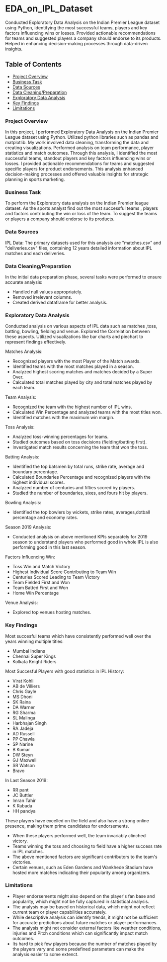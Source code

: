 # EDA_on_IPL_Dataset
Conducted Exploratory Data Analysis on the Indian Premier League dataset using Python, identifying the most successful teams, players and key factors influencing wins or losses. Provided actionable recommendations for teams and suggested players a company should endorse to its products. Helped in enhancing decision-making processes through data-driven insights.

## Table of Contents
- [Project Overview](#project-overview)
- [Business Task](#business-task)
- [Data Sources](#data-sources)
- [Data Cleaning/Preparation](#data-cleaningpreparation)
- [Exploratory Data Analysis](#exploratory-data-analysis)
- [Key Findings](#key-findings)
- [Limitations](#limitations)

### Project Overview
In this project, I performed Exploratory Data Analysis on the Indian Premier League dataset using Python. Utilized python libraries such as pandas and matplotlib. My work involved data cleaning, transforming the data and creating visualizations. Performed analysis on team performance, player statistics and match outcomes. Through this analysis, I identified the most successful teams, standout players and key factors influencing wins or losses. I provided actionable recommendations for teams and suggested specific players for product endorsements. This analysis enhanced decision-making processes and offered valuable insights for strategic planning in sports marketing.

### Business Task
To perform the Exploratory data analysis on the Indian Premier league dataset. As the sports analyst find out the most successful teams , players and factors contributing the win or loss of the team. To suggest the teams or players a company should endorse to its products.

### Data Sources
IPL Data: The primary datasets used for this analysis are "matches.csv" and "deliveries.csv" files, containing 12 years detailed information about IPL matches and each deliveries.

### Data Cleaning/Preparation
In the initial data preparation phase, several tasks were performed to ensure accurate analysis:
- Handled null values appropriately.
- Removed irrelevant columns.
- Created derived dataframe for better analysis.

### Exploratory Data Analysis
Conducted analysis on various aspects of IPL data such as matches ,toss, batting, bowling, fielding and venue. Explored the Correlation between these aspects. Utilized visualizations like bar charts and piechart to represent findings effectively. 

Matches Analysis:
- Recognized players with the most Player of the Match awards.
- Identified teams with the most matches played in a season.
- Analyzed highest scoring matches and matches decided by a Super Over.
- Calculated total matches played by city and total matches played by each team.
  
Team Analysis:
- Recognized the team with the highest number of IPL wins.
- Calculated Win Percentage and analyzed teams with the most titles won.
- Identified matches with the maximum win margin.
  
Toss Analysis:
- Analyzed toss-winning percentages for teams.
- Studied outcomes based on toss decisions (fielding/batting first).
- Investigated match results concerning the team that won the toss.
  
Batting Analysis:
- Identified the top batsmen by total runs, strike rate, average and boundary percentage.
- Calculated Boundaries Percentage and recognized players with the highest individual scores.
- Analyzed number of centuries and fifties scored by players.
- Studied the number of boundaries, sixes, and fours hit by players.
  
Bowling Analysis:
- Identified the top bowlers by wickets, strike rates, averages,dotball percentage and economy rates.
  
Season 2019 Analysis:
- Conducted analysis on above mentioned KPIs separately for 2019 season to understand players who performed good in whole IPL is also performing good in this last season.
  
Factors Influencing Win:

- Toss Win and Match Victory
- Highest Individual Score Contributing to Team Win
- Centuries Scored Leading to Team Victory
- Team Fielded First and Won
- Team Batted First and Won
- Home Win Percentage
  
Venue Analysis:
- Explored top venues hosting matches.


### Key Findings

Most succesful teams which have consistently performed well over the years winning multiple titles:
-  Mumbai Indians
-  Chennai Super Kings
-  Kolkata Knight Riders
  
Most Succesful Players with good statistics in IPL History:

- Virat Kohli
- AB de Villiers
- Chris Gayle
- MS Dhoni
- SK Raina
- DA Warner
- RG Sharma
- SL Malinga
- Harbhajan Singh
- RA Jadeja
- AD Russell
- PP Chawla
- SP Narine
- B Kumar
- DW Steyn
- GJ Maxwell
- SR Watson
- Bravo

In Last Season 2019: 
- RR pant
- JC Buttler
- Imran Tahir
- K Rabada
- HH pandya

These players have excelled on the field and also have a strong online presence, making them prime candidates for endorsements.

- When these players performed well, the team invariably clinched victory.
- Teams winning the toss and choosing to field have a higher success rate in IPL matches.
- The above mentioned factors are significant contributors to the team's victories.
- Certain venues, such as Eden Gardens and Wankhede Stadium have hosted more matches indicating their popularity among organizers.

### Limitations

- Player endorsements might also depend on the player's fan base and popularity, which might not be fully captured in statistical analysis.
- The analysis may be based on historical data, which might not reflect current team or player capabilities accurately.
- While descriptive analysis can identify trends, it might not be sufficient for accurate predictions about future matches or player performances.
- The analysis might not consider external factors like weather conditions, injuries and Pitch conditions which can significantly impact match outcomes.
- Its hard to pick few players because the number of matches played by the players vary and some predefined parameters can make the analysis easier to some extenct.
